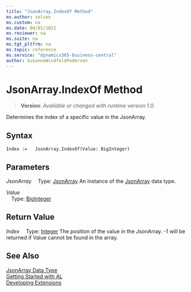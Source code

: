```yaml
---
title: "JsonArray.IndexOf Method"
ms.author: solsen
ms.custom: na
ms.date: 04/01/2021
ms.reviewer: na
ms.suite: na
ms.tgt_pltfrm: na
ms.topic: reference
ms.service: "dynamics365-business-central"
author: SusanneWindfeldPedersen
---
```

[//]: # (START>DO_NOT_EDIT)
[//]: # (IMPORTANT:Do not edit any of the content between here and the END>DO_NOT_EDIT.)
[//]: # (Any modifications should be made in the .xml files in the ModernDev repo.)
# JsonArray.IndexOf Method
> **Version**: _Available or changed with runtime version 1.0._

Determines the index of a specific value in the JsonArray.


## Syntax
```
Index :=   JsonArray.IndexOf(Value: BigInteger)
```
## Parameters
*JsonArray*
&emsp;Type: [JsonArray](jsonarray-data-type.md)
An instance of the [JsonArray](jsonarray-data-type.md) data type.

*Value*  
&emsp;Type: [BigInteger](../biginteger/biginteger-data-type.md)  
  


## Return Value
*Index*
&emsp;Type: [Integer](../integer/integer-data-type.md)
The position of the value in the JsonArray. -1 will be returned if Value cannot be found in the array.


[//]: # (IMPORTANT: END>DO_NOT_EDIT)
## See Also
[JsonArray Data Type](jsonarray-data-type.md)  
[Getting Started with AL](../../devenv-get-started.md)  
[Developing Extensions](../../devenv-dev-overview.md)